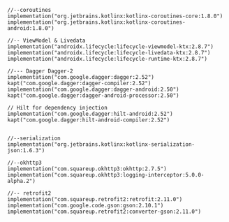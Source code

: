 
    //--coroutines
    implementation("org.jetbrains.kotlinx:kotlinx-coroutines-core:1.8.0")
    implementation("org.jetbrains.kotlinx:kotlinx-coroutines-android:1.8.0")

    //-- ViewModel & Livedata
    implementation("androidx.lifecycle:lifecycle-viewmodel-ktx:2.8.7")
    implementation("androidx.lifecycle:lifecycle-livedata-ktx:2.8.7")
    implementation("androidx.lifecycle:lifecycle-runtime-ktx:2.8.7")

    //--- Dagger Dagger-2
    implementation("com.google.dagger:dagger:2.52")
    kapt("com.google.dagger:dagger-compiler:2.52")
    implementation("com.google.dagger:dagger-android:2.50")
    kapt("com.google.dagger:dagger-android-processor:2.50")

    // Hilt for dependency injection
    implementation("com.google.dagger:hilt-android:2.52")
    kapt("com.google.dagger:hilt-android-compiler:2.52")


    //--serialization
    implementation("org.jetbrains.kotlinx:kotlinx-serialization-json:1.6.3")

    //--okhttp3
    implementation("com.squareup.okhttp3:okhttp:2.7.5")
    implementation("com.squareup.okhttp3:logging-interceptor:5.0.0-alpha.2")

    //-- retrofit2
    implementation("com.squareup.retrofit2:retrofit:2.11.0")
    implementation("com.google.code.gson:gson:2.10.1")
    implementation("com.squareup.retrofit2:converter-gson:2.11.0")